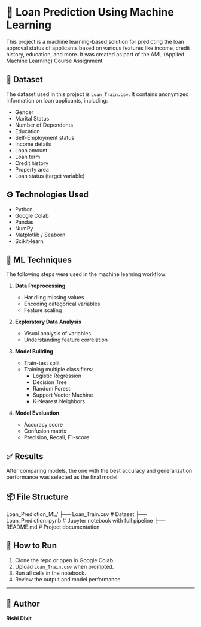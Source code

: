 # 🏦 Loan Prediction Using Machine Learning

This project is a machine learning-based solution for predicting the loan approval status of applicants based on various features like income, credit history, education, and more. It was created as part of the AML (Applied Machine Learning) Course Assignment.

## 📁 Dataset

The dataset used in this project is `Loan_Train.csv`. It contains anonymized information on loan applicants, including:

- Gender  
- Marital Status  
- Number of Dependents  
- Education  
- Self-Employment status  
- Income details  
- Loan amount  
- Loan term  
- Credit history  
- Property area  
- Loan status (target variable)

## ⚙️ Technologies Used

- Python  
- Google Colab  
- Pandas  
- NumPy  
- Matplotlib / Seaborn  
- Scikit-learn

## 🧠 ML Techniques

The following steps were used in the machine learning workflow:

1. **Data Preprocessing**
   - Handling missing values  
   - Encoding categorical variables  
   - Feature scaling  

2. **Exploratory Data Analysis**
   - Visual analysis of variables  
   - Understanding feature correlation  

3. **Model Building**
   - Train-test split  
   - Training multiple classifiers:  
     - Logistic Regression  
     - Decision Tree  
     - Random Forest  
     - Support Vector Machine  
     - K-Nearest Neighbors  

4. **Model Evaluation**
   - Accuracy score  
   - Confusion matrix  
   - Precision, Recall, F1-score  

## ✅ Results

After comparing models, the one with the best accuracy and generalization performance was selected as the final model.

## 📦 File Structure
Loan_Prediction_ML/
├── Loan_Train.csv         # Dataset
├── Loan_Prediction.ipynb  # Jupyter notebook with full pipeline
├── README.md              # Project documentation
## 🚀 How to Run

1. Clone the repo or open in Google Colab.  
2. Upload `Loan_Train.csv` when prompted.  
3. Run all cells in the notebook.  
4. Review the output and model performance.

---

## 👤 Author

**Rishi Dixit**
